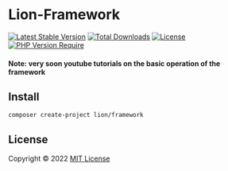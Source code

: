 # Lion-Framework

[![Latest Stable Version](http://poser.pugx.org/lion/framework/v)](https://packagist.org/packages/lion/framework) [![Total Downloads](http://poser.pugx.org/lion/framework/downloads)](https://packagist.org/packages/lion/framework) [![License](http://poser.pugx.org/lion/framework/license)](https://packagist.org/packages/lion/framework) [![PHP Version Require](http://poser.pugx.org/lion/framework/require/php)](https://packagist.org/packages/lion/framework)

#### Note: very soon youtube tutorials on the basic operation of the framework

## Install

```shell
composer create-project lion/framework
```

## License

Copyright © 2022 [MIT License](https://github.com/Sleon4/Lion-Framework/blob/main/LICENSE)

